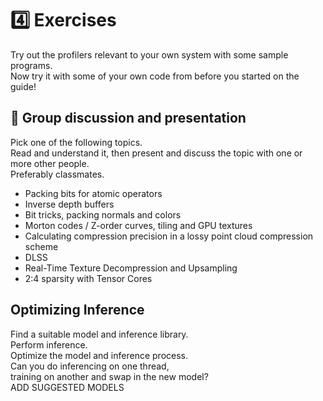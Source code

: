 # 4️⃣ Exercises
Try out the profilers relevant to your own system with some sample programs.  
Now try it with some of your own code from before you started on the guide!

## 🧬 Group discussion and presentation
Pick one of the following topics.  
Read and understand it, then present and discuss the topic with one or more other people.  
Preferably classmates.

* Packing bits for atomic operators
* Inverse depth buffers
* Bit tricks, packing normals and colors
* Morton codes / Z-order curves, tiling and GPU textures
* Calculating compression precision in a lossy point cloud compression scheme
* DLSS
* Real-Time Texture Decompression and Upsampling
* 2:4 sparsity with Tensor Cores

## Optimizing Inference
Find a suitable model and inference library.  
Perform inference.  
Optimize the model and inference process.  
Can you do inferencing on one thread,  
training on another and swap in the new model?  
ADD SUGGESTED MODELS  
